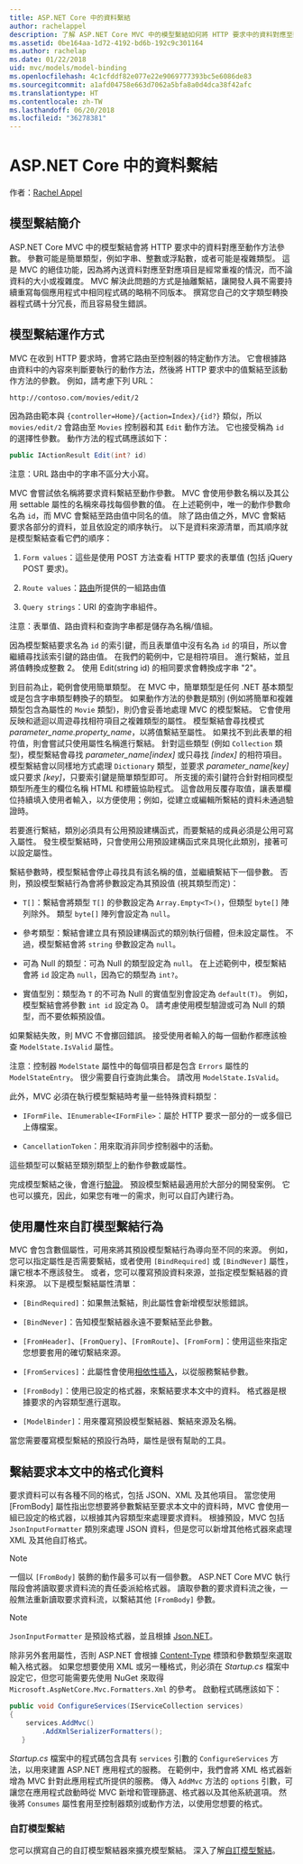```yaml
---
title: ASP.NET Core 中的資料繫結
author: rachelappel
description: 了解 ASP.NET Core MVC 中的模型繫結如何將 HTTP 要求中的資料對應至動作方法參數。
ms.assetid: 0be164aa-1d72-4192-bd6b-192c9c301164
ms.author: rachelap
ms.date: 01/22/2018
uid: mvc/models/model-binding
ms.openlocfilehash: 4c1cfddf82e077e22e9069777393bc5e6086de83
ms.sourcegitcommit: a1afd04758e663d7062a5bfa8a0d4dca38f42afc
ms.translationtype: HT
ms.contentlocale: zh-TW
ms.lasthandoff: 06/20/2018
ms.locfileid: "36278381"
---
```

# <a name="model-binding-in-aspnet-core"></a>ASP.NET Core 中的資料繫結

作者：[Rachel Appel](https://github.com/rachelappel)

## <a name="introduction-to-model-binding"></a>模型繫結簡介

ASP.NET Core MVC 中的模型繫結會將 HTTP 要求中的資料對應至動作方法參數。 參數可能是簡單類型，例如字串、整數或浮點數，或者可能是複雜類型。 這是 MVC 的絕佳功能，因為將內送資料對應至對應項目是經常重複的情況，而不論資料的大小或複雜度。 MVC 解決此問題的方式是抽離繫結，讓開發人員不需要持續重寫每個應用程式中相同程式碼的略稍不同版本。 撰寫您自己的文字類型轉換器程式碼十分冗長，而且容易發生錯誤。

## <a name="how-model-binding-works"></a>模型繫結運作方式

MVC 在收到 HTTP 要求時，會將它路由至控制器的特定動作方法。 它會根據路由資料中的內容來判斷要執行的動作方法，然後將 HTTP 要求中的值繫結至該動作方法的參數。 例如，請考慮下列 URL：

`http://contoso.com/movies/edit/2`

因為路由範本與 `{controller=Home}/{action=Index}/{id?}` 類似，所以 `movies/edit/2` 會路由至 `Movies` 控制器和其 `Edit` 動作方法。 它也接受稱為 `id` 的選擇性參數。 動作方法的程式碼應該如下：

```csharp
public IActionResult Edit(int? id)
   ```

注意：URL 路由中的字串不區分大小寫。

MVC 會嘗試依名稱將要求資料繫結至動作參數。 MVC 會使用參數名稱以及其公用 settable 屬性的名稱來尋找每個參數的值。 在上述範例中，唯一的動作參數命名為 `id`，而 MVC 會繫結至路由值中同名的值。 除了路由值之外，MVC 會繫結要求各部分的資料，並且依設定的順序執行。 以下是資料來源清單，而其順序就是模型繫結查看它們的順序：

1. `Form values`：這些是使用 POST 方法查看 HTTP 要求的表單值  (包括 jQuery POST 要求)。

2. `Route values`：[路由](xref:fundamentals/routing)所提供的一組路由值

3. `Query strings`：URI 的查詢字串組件。

<!-- DocFX BUG
The link works but generates an error when building with DocFX
@fundamentals/routing
[Routing](xref:fundamentals/routing)
-->

注意：表單值、路由資料和查詢字串都是儲存為名稱/值組。

因為模型繫結要求名為 `id` 的索引鍵，而且表單值中沒有名為 `id` 的項目，所以會繼續尋找該索引鍵的路由值。 在我們的範例中，它是相符項目。 進行繫結，並且將值轉換成整數 2。 使用 Edit(string id) 的相同要求會轉換成字串 "2"。

到目前為止，範例會使用簡單類型。 在 MVC 中，簡單類型是任何 .NET 基本類型或是包含字串類型轉換子的類型。 如果動作方法的參數是類別 (例如將簡單和複雜類型包含為屬性的 `Movie` 類型)，則仍會妥善地處理 MVC 的模型繫結。 它會使用反映和遞迴以周遊尋找相符項目之複雜類型的屬性。 模型繫結會尋找模式 *parameter_name.property_name*，以將值繫結至屬性。 如果找不到此表單的相符值，則會嘗試只使用屬性名稱進行繫結。 針對這些類型 (例如 `Collection` 類型)，模型繫結會尋找 *parameter_name[index]* 或只尋找 *[index]* 的相符項目。 模型繫結會以同樣地方式處理 `Dictionary` 類型，並要求 *parameter_name[key]* 或只要求 *[key]*，只要索引鍵是簡單類型即可。 所支援的索引鍵符合針對相同模型類型所產生的欄位名稱 HTML 和標籤協助程式。 這會啟用反覆存取值，讓表單欄位持續填入使用者輸入，以方便使用；例如，從建立或編輯所繫結的資料未通過驗證時。

若要進行繫結，類別必須具有公用預設建構函式，而要繫結的成員必須是公用可寫入屬性。 發生模型繫結時，只會使用公用預設建構函式來具現化此類別，接著可以設定屬性。

繫結參數時，模型繫結會停止尋找具有該名稱的值，並繼續繫結下一個參數。 否則，預設模型繫結行為會將參數設定為其預設值 (視其類型而定)：

* `T[]`：繫結會將類型 `T[]` 的參數設定為 `Array.Empty<T>()`，但類型 `byte[]` 陣列除外。 類型 `byte[]` 陣列會設定為 `null`。

* 參考類型：繫結會建立具有預設建構函式的類別執行個體，但未設定屬性。 不過，模型繫結會將 `string` 參數設定為 `null`。

* 可為 Null 的類型：可為 Null 的類型設定為 `null`。 在上述範例中，模型繫結會將 `id` 設定為 `null`，因為它的類型為 `int?`。

* 實值型別：類型為 `T` 的不可為 Null 的實值型別會設定為 `default(T)`。 例如，模型繫結會將參數 `int id` 設定為 0。 請考慮使用模型驗證或可為 Null 的類型，而不要依賴預設值。

如果繫結失敗，則 MVC 不會擲回錯誤。 接受使用者輸入的每一個動作都應該檢查 `ModelState.IsValid` 屬性。

注意：控制器 `ModelState` 屬性中的每個項目都是包含 `Errors` 屬性的 `ModelStateEntry`。 很少需要自行查詢此集合。 請改用 `ModelState.IsValid`。

此外，MVC 必須在執行模型繫結時考量一些特殊資料類型：

* `IFormFile`、`IEnumerable<IFormFile>`：屬於 HTTP 要求一部分的一或多個已上傳檔案。

* `CancellationToken`：用來取消非同步控制器中的活動。

這些類型可以繫結至類別類型上的動作參數或屬性。

完成模型繫結之後，會進行[驗證](validation.md)。 預設模型繫結最適用於大部分的開發案例。 它也可以擴充，因此，如果您有唯一的需求，則可以自訂內建行為。

## <a name="customize-model-binding-behavior-with-attributes"></a>使用屬性來自訂模型繫結行為

MVC 會包含數個屬性，可用來將其預設模型繫結行為導向至不同的來源。 例如，您可以指定屬性是否需要繫結，或者使用 `[BindRequired]` 或 `[BindNever]` 屬性，讓它根本不應該發生。 或者，您可以覆寫預設資料來源，並指定模型繫結器的資料來源。 以下是模型繫結屬性清單：

* `[BindRequired]`：如果無法繫結，則此屬性會新增模型狀態錯誤。

* `[BindNever]`：告知模型繫結器永遠不要繫結至此參數。

* `[FromHeader]`、`[FromQuery]`、`[FromRoute]`、`[FromForm]`：使用這些來指定您想要套用的確切繫結來源。

* `[FromServices]`：此屬性會使用[相依性插入](../../fundamentals/dependency-injection.md)，以從服務繫結參數。

* `[FromBody]`：使用已設定的格式器，來繫結要求本文中的資料。 格式器是根據要求的內容類型進行選取。

* `[ModelBinder]`：用來覆寫預設模型繫結器、繫結來源及名稱。

當您需要覆寫模型繫結的預設行為時，屬性是很有幫助的工具。

## <a name="bind-formatted-data-from-the-request-body"></a>繫結要求本文中的格式化資料

要求資料可以有各種不同的格式，包括 JSON、XML 及其他項目。 當您使用 [FromBody] 屬性指出您想要將參數繫結至要求本文中的資料時，MVC 會使用一組已設定的格式器，以根據其內容類型來處理要求資料。 根據預設，MVC 包括 `JsonInputFormatter` 類別來處理 JSON 資料，但是您可以新增其他格式器來處理 XML 及其他自訂格式。

> [!NOTE]
> 一個以 `[FromBody]` 裝飾的動作最多可以有一個參數。 ASP.NET Core MVC 執行階段會將讀取要求資料流的責任委派給格式器。 讀取參數的要求資料流之後，一般無法重新讀取要求資料流，以繫結其他 `[FromBody]` 參數。

> [!NOTE]
> `JsonInputFormatter` 是預設格式器，並且根據 [Json.NET](https://www.newtonsoft.com/json)。

除非另外套用屬性，否則 ASP.NET 會根據 [Content-Type](https://www.w3.org/Protocols/rfc1341/4_Content-Type.html) 標頭和參數類型來選取輸入格式器。 如果您想要使用 XML 或另一種格式，則必須在 *Startup.cs* 檔案中設定它，但您可能需要先使用 NuGet 來取得 `Microsoft.AspNetCore.Mvc.Formatters.Xml` 的參考。 啟動程式碼應該如下：

```csharp
public void ConfigureServices(IServiceCollection services)
{
    services.AddMvc()
        .AddXmlSerializerFormatters();
   }
```

*Startup.cs* 檔案中的程式碼包含具有 `services` 引數的 `ConfigureServices` 方法，以用來建置 ASP.NET 應用程式的服務。 在範例中，我們會將 XML 格式器新增為 MVC 針對此應用程式所提供的服務。 傳入 `AddMvc` 方法的 `options` 引數，可讓您在應用程式啟動時從 MVC 新增和管理篩選、格式器以及其他系統選項。 然後將 `Consumes` 屬性套用至控制器類別或動作方法，以使用您想要的格式。

### <a name="custom-model-binding"></a>自訂模型繫結

您可以撰寫自己的自訂模型繫結器來擴充模型繫結。 深入了解[自訂模型繫結](../advanced/custom-model-binding.md)。
